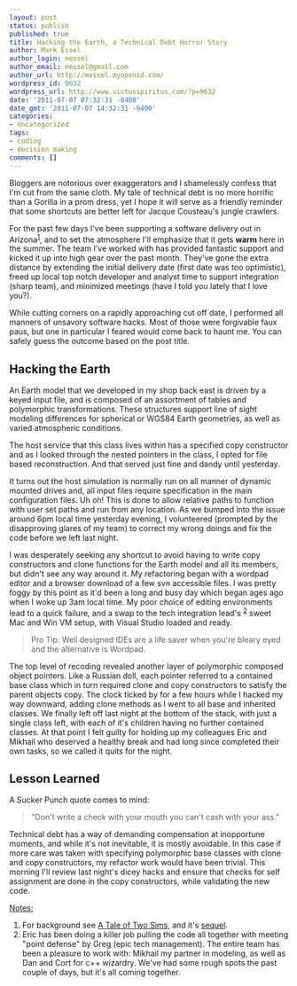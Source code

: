 ```yaml
---
layout: post
status: publish
published: true
title: Hacking the Earth, a Technical Debt Horror Story
author: Mark Essel
author_login: messel
author_email: messel@gmail.com
author_url: http://messel.myopenid.com/
wordpress_id: 9632
wordpress_url: http://www.victusspiritus.com/?p=9632
date: '2011-07-07 07:32:31 -0400'
date_gmt: '2011-07-07 14:32:31 -0400'
categories:
- Uncategorized
tags:
- coding
- decision making
comments: []
---
```

<p>Bloggers are notorious over exaggerators and I shamelessly confess that I'm cut from the same cloth. My tale of technical debt is no more horrific than a Gorilla in a prom dress, yet I hope it will serve as a friendly reminder that some shortcuts are better left for Jacque Cousteau's jungle crawlers.</p>
<p>For the past few days I've been supporting a software delivery out in Arizona<sup><a href="#notes">1</a></sup>, and to set the atmosphere I'll emphasize that it gets <b>warm</b> here in the summer. The team I've worked with has provided fantastic support and kicked it up into high gear over the past month. They've gone the extra distance by extending the initial delivery date (first date was too optimistic), freed up local top notch developer and analyst time to support integration (sharp team), and minimized meetings (have I told you lately that I love you?).</p>
<p>While cutting corners on a rapidly approaching cut off date, I performed all manners of unsavory software hacks. Most of those were forgivable faux paus, but one in particular I feared would come back to haunt me. You can safely guess the outcome based on the post title.</p>
<h2>Hacking the Earth</h2>
<p>An Earth model that we developed in my shop back east is driven by a keyed input file, and is composed of an assortment of tables and polymorphic transformations. These structures support line of sight modeling differences for spherical or WGS84 Earth geometries, as well as varied atmospheric conditions.</p>
<p>The host service that this class lives within has a specified copy constructor and as I looked through the nested pointers in the class, I opted for file based reconstruction.  And that served just fine and dandy until yesterday.</p>
<p>It turns out the host simulation is normally run on all manner of dynamic mounted drives and, all input files require specification in the main configuration files. Uh oh! This is done to allow relative paths to function with user set paths and run from any location. As we bumped into the issue around 6pm local time yesterday evening, I volunteered (prompted by the disapproving glares of my team) to correct my wrong doings and fix the code before we left last night.</p>
<p>I was desperately seeking any shortcut to avoid having to write copy constructors and clone functions for the Earth model and all its members, but didn't see any way around it. My refactoring began with a wordpad editor and a browser download of a few svn accessible files. I was pretty foggy by this point as it'd been a long and busy day which began ages ago when I woke up 3am local time. My poor choice of editing environments lead to a quick failure, and a swap to the tech integration lead's <sup><a href="#notes">2</a></sup> sweet Mac and Win VM setup, with Visual Studio loaded and ready.</p>
<blockquote><p>
Pro Tip: Well designed IDEs are a life saver when you're bleary eyed and the alternative is Wordpad.
</p></blockquote>
<p>The top level of recoding revealed another layer of polymorphic composed object pointers. Like a Russian doll, each pointer referred to a contained base class which in turn required clone and copy constructors to satisfy the parent objects copy. The clock ticked by for a few hours while I hacked my way downward, adding clone methods as I went to all base and inherited classes. We finally left off last night at the bottom of the stack, with just a single class left, with each of it's children having no further contained classes. At that point I felt guilty for holding up my colleagues Eric and Mikhail who deserved a healthy break and had long since completed their own tasks, so we called it quits for the night.</p>
<h2>Lesson Learned</h2>
<p>A Sucker Punch quote comes to mind:</p>
<blockquote><p>
"Don't write a check with your mouth you can't cash with your ass."
</p></blockquote>
<p>Technical debt has a way of demanding compensation at inopportune moments, and while it's not inevitable, it is mostly avoidable. In this case if more care was taken with specifying polymorphic base classes with clone and copy constructors, my refactor work would have been trivial. This morning I'll review last night's dicey hacks and ensure that checks for self assignment are done in the copy constructors, while validating the new code.</p>
<p><a href="#notes" id="notes">Notes:</a></p>
<ol>
<li>For background see <a href="http://victusfate.github.io/victusspiritus/uncategorized/2011/05/12/a-tale-of-two-simulations/">A Tale of Two Sims</a>, and it's <a href="http://victusfate.github.io/victusspiritus/uncategorized/2011/06/15/crazy-east-coast-weather-wild-work-tale-of-two-sims-part-duo/">sequel</a>. </li>
<li>Eric has been doing a killer job pulling the code all together with meeting "point defense" by Greg (epic tech management). The entire team has been a pleasure to work with: Mikhail my partner in modeling, as well as Dan and Cort for c++ wizardry. We've had some rough spots the past couple of days, but it's all coming together.</li>
</ol>
